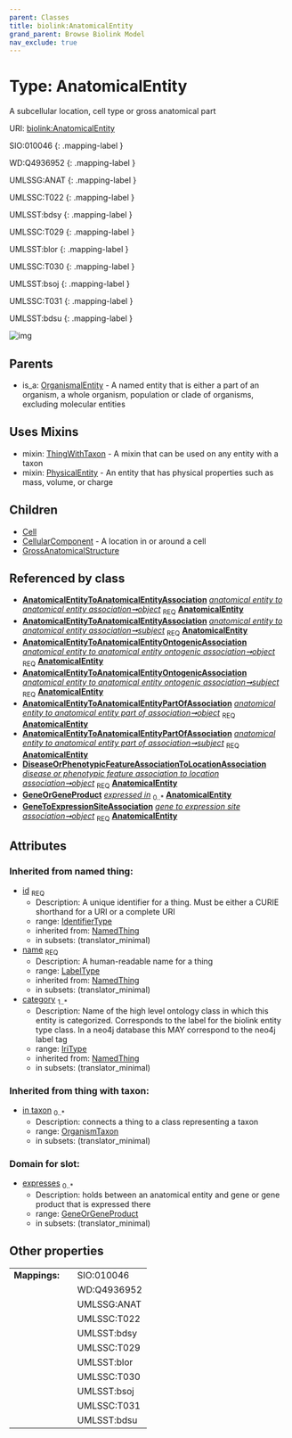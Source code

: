 ```yaml
---
parent: Classes
title: biolink:AnatomicalEntity
grand_parent: Browse Biolink Model
nav_exclude: true
---
```


# Type: AnatomicalEntity


A subcellular location, cell type or gross anatomical part

URI: [biolink:AnatomicalEntity](https://w3id.org/biolink/vocab/AnatomicalEntity)

SIO:010046
{: .mapping-label }

WD:Q4936952
{: .mapping-label }

UMLSSG:ANAT
{: .mapping-label }

UMLSSC:T022
{: .mapping-label }

UMLSST:bdsy
{: .mapping-label }

UMLSSC:T029
{: .mapping-label }

UMLSST:blor
{: .mapping-label }

UMLSSC:T030
{: .mapping-label }

UMLSST:bsoj
{: .mapping-label }

UMLSSC:T031
{: .mapping-label }

UMLSST:bdsu
{: .mapping-label }

![img](http://yuml.me/diagram/nofunky;dir:TB/class/\[OrganismTaxon]<in%20taxon%200..*-%20\[AnatomicalEntity&#124;id(i):identifier_type;name(i):label_type;category(i):iri_type%20%2B],%20\[AnatomicalEntityToAnatomicalEntityAssociation]-%20object%201..1>\[AnatomicalEntity],%20\[AnatomicalEntityToAnatomicalEntityAssociation]-%20subject%201..1>\[AnatomicalEntity],%20\[AnatomicalEntityToAnatomicalEntityOntogenicAssociation]-%20object%201..1>\[AnatomicalEntity],%20\[AnatomicalEntityToAnatomicalEntityOntogenicAssociation]-%20subject%201..1>\[AnatomicalEntity],%20\[AnatomicalEntityToAnatomicalEntityPartOfAssociation]-%20object%201..1>\[AnatomicalEntity],%20\[AnatomicalEntityToAnatomicalEntityPartOfAssociation]-%20subject%201..1>\[AnatomicalEntity],%20\[DiseaseOrPhenotypicFeatureAssociationToLocationAssociation]-%20object%201..1>\[AnatomicalEntity],%20\[GeneToExpressionSiteAssociation]-%20object%201..1>\[AnatomicalEntity],%20\[AnatomicalEntity]uses%20-.->\[ThingWithTaxon],%20\[AnatomicalEntity]uses%20-.->\[PhysicalEntity],%20\[AnatomicalEntity]^-\[GrossAnatomicalStructure],%20\[AnatomicalEntity]^-\[CellularComponent],%20\[AnatomicalEntity]^-\[Cell],%20\[OrganismalEntity]^-\[AnatomicalEntity])

## Parents

 *  is_a: [OrganismalEntity](OrganismalEntity.md) - A named entity that is either a part of an organism, a whole organism, population or clade of organisms, excluding molecular entities

## Uses Mixins

 *  mixin: [ThingWithTaxon](ThingWithTaxon.md) - A mixin that can be used on any entity with a taxon
 *  mixin: [PhysicalEntity](PhysicalEntity.md) - An entity that has physical properties such as mass, volume, or charge

## Children

 * [Cell](Cell.md)
 * [CellularComponent](CellularComponent.md) - A location in or around a cell
 * [GrossAnatomicalStructure](GrossAnatomicalStructure.md)

## Referenced by class

 *  **[AnatomicalEntityToAnatomicalEntityAssociation](AnatomicalEntityToAnatomicalEntityAssociation.md)** *[anatomical entity to anatomical entity association➞object](anatomical_entity_to_anatomical_entity_association_object.md)*  <sub>REQ</sub>  **[AnatomicalEntity](AnatomicalEntity.md)**
 *  **[AnatomicalEntityToAnatomicalEntityAssociation](AnatomicalEntityToAnatomicalEntityAssociation.md)** *[anatomical entity to anatomical entity association➞subject](anatomical_entity_to_anatomical_entity_association_subject.md)*  <sub>REQ</sub>  **[AnatomicalEntity](AnatomicalEntity.md)**
 *  **[AnatomicalEntityToAnatomicalEntityOntogenicAssociation](AnatomicalEntityToAnatomicalEntityOntogenicAssociation.md)** *[anatomical entity to anatomical entity ontogenic association➞object](anatomical_entity_to_anatomical_entity_ontogenic_association_object.md)*  <sub>REQ</sub>  **[AnatomicalEntity](AnatomicalEntity.md)**
 *  **[AnatomicalEntityToAnatomicalEntityOntogenicAssociation](AnatomicalEntityToAnatomicalEntityOntogenicAssociation.md)** *[anatomical entity to anatomical entity ontogenic association➞subject](anatomical_entity_to_anatomical_entity_ontogenic_association_subject.md)*  <sub>REQ</sub>  **[AnatomicalEntity](AnatomicalEntity.md)**
 *  **[AnatomicalEntityToAnatomicalEntityPartOfAssociation](AnatomicalEntityToAnatomicalEntityPartOfAssociation.md)** *[anatomical entity to anatomical entity part of association➞object](anatomical_entity_to_anatomical_entity_part_of_association_object.md)*  <sub>REQ</sub>  **[AnatomicalEntity](AnatomicalEntity.md)**
 *  **[AnatomicalEntityToAnatomicalEntityPartOfAssociation](AnatomicalEntityToAnatomicalEntityPartOfAssociation.md)** *[anatomical entity to anatomical entity part of association➞subject](anatomical_entity_to_anatomical_entity_part_of_association_subject.md)*  <sub>REQ</sub>  **[AnatomicalEntity](AnatomicalEntity.md)**
 *  **[DiseaseOrPhenotypicFeatureAssociationToLocationAssociation](DiseaseOrPhenotypicFeatureAssociationToLocationAssociation.md)** *[disease or phenotypic feature association to location association➞object](disease_or_phenotypic_feature_association_to_location_association_object.md)*  <sub>REQ</sub>  **[AnatomicalEntity](AnatomicalEntity.md)**
 *  **[GeneOrGeneProduct](GeneOrGeneProduct.md)** *[expressed in](expressed_in.md)*  <sub>0..*</sub>  **[AnatomicalEntity](AnatomicalEntity.md)**
 *  **[GeneToExpressionSiteAssociation](GeneToExpressionSiteAssociation.md)** *[gene to expression site association➞object](gene_to_expression_site_association_object.md)*  <sub>REQ</sub>  **[AnatomicalEntity](AnatomicalEntity.md)**

## Attributes


### Inherited from named thing:

 * [id](id.md)  <sub>REQ</sub>
    * Description: A unique identifier for a thing. Must be either a CURIE shorthand for a URI or a complete URI
    * range: [IdentifierType](types/IdentifierType.md)
    * inherited from: [NamedThing](NamedThing.md)
    * in subsets: (translator_minimal)
 * [name](name.md)  <sub>REQ</sub>
    * Description: A human-readable name for a thing
    * range: [LabelType](types/LabelType.md)
    * inherited from: [NamedThing](NamedThing.md)
    * in subsets: (translator_minimal)
 * [category](category.md)  <sub>1..*</sub>
    * Description: Name of the high level ontology class in which this entity is categorized. Corresponds to the label for the biolink entity type class. In a neo4j database this MAY correspond to the neo4j label tag
    * range: [IriType](types/IriType.md)
    * inherited from: [NamedThing](NamedThing.md)
    * in subsets: (translator_minimal)

### Inherited from thing with taxon:

 * [in taxon](in_taxon.md)  <sub>0..*</sub>
    * Description: connects a thing to a class representing a taxon
    * range: [OrganismTaxon](OrganismTaxon.md)
    * in subsets: (translator_minimal)

### Domain for slot:

 * [expresses](expresses.md)  <sub>0..*</sub>
    * Description: holds between an anatomical entity and gene or gene product that is expressed there
    * range: [GeneOrGeneProduct](GeneOrGeneProduct.md)
    * in subsets: (translator_minimal)

## Other properties

|  |  |  |
| --- | --- | --- |
| **Mappings:** | | SIO:010046 |
|  | | WD:Q4936952 |
|  | | UMLSSG:ANAT |
|  | | UMLSSC:T022 |
|  | | UMLSST:bdsy |
|  | | UMLSSC:T029 |
|  | | UMLSST:blor |
|  | | UMLSSC:T030 |
|  | | UMLSST:bsoj |
|  | | UMLSSC:T031 |
|  | | UMLSST:bdsu |

